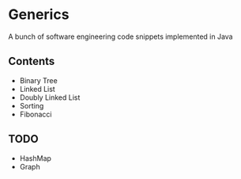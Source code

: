 # Generics

A bunch of software engineering code snippets implemented in Java

## Contents

* Binary Tree
* Linked List
* Doubly Linked List
* Sorting
* Fibonacci

## TODO

* HashMap
* Graph